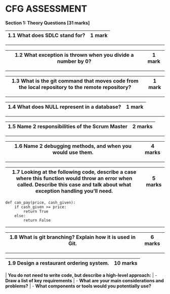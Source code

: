 # CFG ASSESSMENT

**Section 1: Theory Questions \[31 marks\]**

| 1.1 What does SDLC stand for? | 1 mark |
| ----------------------------- | ------ |

---

| 1.2 What exception is thrown when you divide a number by 0? | 1 mark |
| ----------------------------------------------------------- | ------ |

---

| 1.3 What is the git command that moves code from the local repository to the remote repository? | 1 mark |
| ----------------------------------------------------------------------------------------------- | ------ |

---

| 1.4 What does NULL represent in a database? | 1 mark |
| ------------------------------------------- | ------ |

---

| 1.5 Name 2 responsibilities of the Scrum Master | 2 marks |
| ----------------------------------------------- | ------- |

---

| 1.6 Name 2 debugging methods, and when you would use them. | 4 marks |
| ---------------------------------------------------------- | ------- |

---

| 1.7 Looking at the following code, describe a case where this function would throw an error when called. Describe this case and talk about what exception handling you’ll need. | 5 marks |
| ------------------------------------------------------------------------------------------------------------------------------------------------------------------------------- | ------- |

```buildoutcfg
def can_pay(price, cash_given):
    if cash_given >= price:
        return True
    else:
        return False
```

---

| 1.8 What is git branching? Explain how it is used in Git. | 6 marks |
| --------------------------------------------------------- | ------- |

---

| 1.9 Design a restaurant ordering system. | 10 marks |
| ---------------------------------------- | -------- |

| **You do not need to write code, but describe a high-level approach:**
| - **Draw a list of key requirements**
| - **What are your main considerations and problems?**
| - **What components or tools would you potentially use?**
